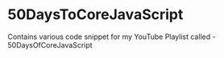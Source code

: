 # 50DaysToCoreJavaScript
Contains various code snippet for my YouTube Playlist called - 50DaysOfCoreJavaScript
